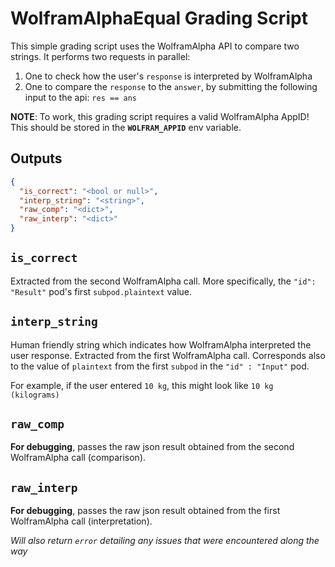 # WolframAlphaEqual Grading Script

This simple grading script uses the WolframAlpha API to compare two strings. It performs two requests in parallel:

1. One to check how the user's `response` is interpreted by WolframAlpha
2. One to compare the `response` to the `answer`, by submitting the following input to the api: `res == ans`

**NOTE**: To work, this grading script requires a valid WolframAlpha AppID! This should be stored in the **`WOLFRAM_APPID`** env variable.

## Outputs

```json
{
  "is_correct": "<bool or null>",
  "interp_string": "<string>",
  "raw_comp": "<dict>",
  "raw_interp": "<dict>"
}
```

## `is_correct`

Extracted from the second WolframAlpha call. More specifically, the `"id": "Result"` pod's first `subpod.plaintext` value.

## `interp_string`

Human friendly string which indicates how WolframAlpha interpreted the user response. Extracted from the first WolframAlpha call. Corresponds also to the value of `plaintext` from the first `subpod` in the `"id" : "Input"` pod.

For example, if the user entered `10 kg`, this might look like `10 kg (kilograms)`

## `raw_comp`

**For debugging**, passes the raw json result obtained from the second WolframAlpha call (comparison).

## `raw_interp`

**For debugging**, passes the raw json result obtained from the first WolframAlpha call (interpretation).

_Will also return `error` detailing any issues that were encountered along the way_
